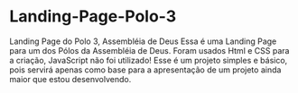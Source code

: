 # Landing-Page-Polo-3
Landing Page do Polo 3, Assembléia de Deus
Essa é uma Landing Page para um dos Pólos da Assembléia de Deus.
Foram usados Html e CSS para a criação, JavaScript não foi utilizado!
Esse é um projeto simples e básico, pois servirá apenas como base para a apresentação de um projeto ainda maior que estou desenvolvendo.
